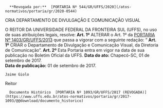       **Revogada por:**  [PORTARIA Nº 544/GR/UFFS/2020](/atos-normativos/portaria/gr/2020-0544) 

   CRIA DEPARTAMENTO DE DIVULGAÇÃO E COMUNICAÇÃO VISUAL  

 O REITOR DA UNIVERSIDADE FEDERAL DA FRONTEIRA SUL (UFFS), no uso de suas atribuições legais, resolve:   **Art. 1º** ALTERAR o Art. 1º da [PORTARIA Nº 1403/GR/UFFS/2013](https://www.uffs.edu.br/atos-normativos/portaria/gr/2013-1403)  que passa a vigorar com a seguinte redação: “ **Art. 1º** CRIAR o Departamento de Divulgação e Comunicação Visual, da Diretoria de Comunicação”.   **Art. 2º** Esta Portaria entra em vigor na data de sua publicação no Boletim Oficial da UFFS.      **Data do ato:** Chapecó-SC, 01 de setembro de 2017.   
 **Data de publicação:**  01 de setembro de 2017. 

    Jaime Giolo   
 Reitor 

      Documento Histórico  [PORTARIA Nº 1093/GR/UFFS/2017 (REVOGADA)](https://www.uffs.edu.br/atos-normativos/portaria/gr/2017-1093/@@download/documento_historico)     
      